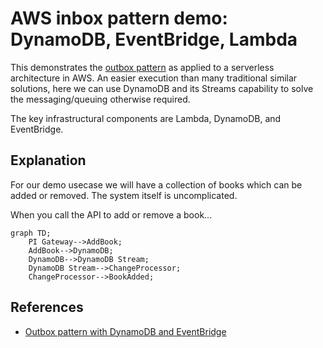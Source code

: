 # AWS inbox pattern demo: DynamoDB, EventBridge, Lambda

This demonstrates the [outbox pattern](TODO) as applied to a serverless architecture in AWS. An easier execution than many traditional similar solutions, here we can use DynamoDB and its Streams capability to solve the messaging/queuing otherwise required.

The key infrastructural components are Lambda, DynamoDB, and EventBridge.

## Explanation

For our demo usecase we will have a collection of books which can be added or removed. The system itself is uncomplicated.

When you call the API to add or remove a book...

```mermaid
graph TD;
    PI Gateway-->AddBook;
    AddBook-->DynamoDB;
    DynamoDB-->DynamoDB Stream;
    DynamoDB Stream-->ChangeProcessor;
    ChangeProcessor-->BookAdded;
```

## References

- [Outbox pattern with DynamoDB and EventBridge](https://serverlessland.com/patterns/dynamodb-streams-to-eventbridge-outbox-pattern)

